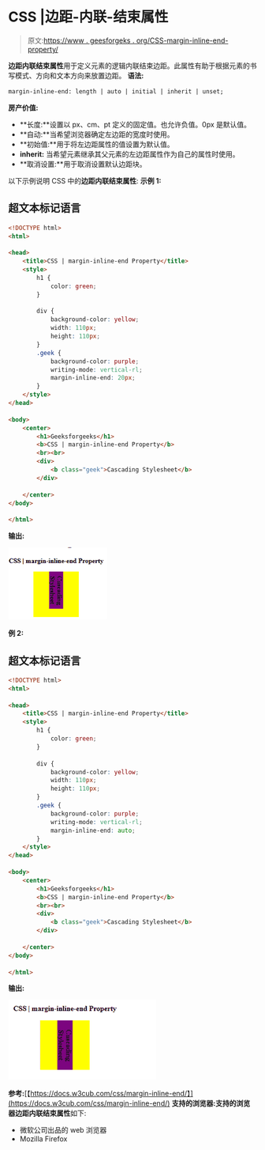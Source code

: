 # CSS |边距-内联-结束属性

> 原文:[https://www . geesforgeks . org/CSS-margin-inline-end-property/](https://www.geeksforgeeks.org/css-margin-inline-end-property/)

**边距内联结束属性**用于定义元素的逻辑内联结束边距。此属性有助于根据元素的书写模式、方向和文本方向来放置边距。
**语法:**

```html
margin-inline-end: length | auto | initial | inherit | unset;
```

**房产价值:**

*   **长度:**设置以 px、cm、pt 定义的固定值。也允许负值。0px 是默认值。
*   **自动:**当希望浏览器确定左边距的宽度时使用。
*   **初始值:**用于将左边距属性的值设置为默认值。
*   **inherit:** 当希望元素继承其父元素的左边距属性作为自己的属性时使用。
*   **取消设置:**用于取消设置默认边距块。

以下示例说明 CSS 中的**边距内联结束属性**:
**示例 1:**

## 超文本标记语言

```html
<!DOCTYPE html>
<html>

<head>
    <title>CSS | margin-inline-end Property</title>
    <style>
        h1 {
            color: green;
        }

        div {
            background-color: yellow;
            width: 110px;
            height: 110px;
        }
        .geek {
            background-color: purple;
            writing-mode: vertical-rl;
            margin-inline-end: 20px;
        }
    </style>
</head>

<body>
    <center>
        <h1>Geeksforgeeks</h1>
        <b>CSS | margin-inline-end Property</b>
        <br><br>
        <div>
            <b class="geek">Cascading Stylesheet</b>
        </div>

    </center>
</body>

</html>                       
```

**输出:**

![](img/2af2d8cd4e4259f5b200a549f28d35e1.png)

**例 2:**

## 超文本标记语言

```html
<!DOCTYPE html>
<html>

<head>
    <title>CSS | margin-inline-end Property</title>
    <style>
        h1 {
            color: green;
        }

        div {
            background-color: yellow;
            width: 110px;
            height: 110px;
        }
        .geek {
            background-color: purple;
            writing-mode: vertical-rl;
            margin-inline-end: auto;
        }
    </style>
</head>

<body>
    <center>
        <h1>Geeksforgeeks</h1>
        <b>CSS | margin-inline-end Property</b>
        <br><br>
        <div>
            <b class="geek">Cascading Stylesheet</b>
        </div>

    </center>
</body>

</html>                                               
```

**输出:**

![](img/4d7f6888dc8b00284f5d00f8efcbc5d3.png)

**参考:**[【https://docs.w3cub.com/css/margin-inline-end/】](https://docs.w3cub.com/css/margin-inline-end/)
**支持的浏览器:**支持的浏览器**边距内联结束属性**如下:

*   微软公司出品的 web 浏览器
*   Mozilla Firefox